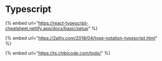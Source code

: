 # Typescript

{% embed url="https://react-typescript-cheatsheet.netlify.app/docs/basic/setup" %}

{% embed url="https://2ality.com/2018/04/type-notation-typescript.html" %}

{% embed url="https://ts.chibicode.com/todo/" %}



